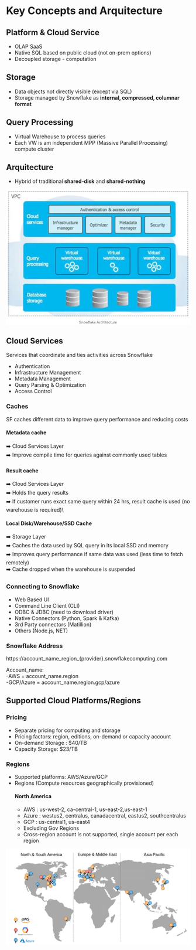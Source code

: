 # Key Concepts and Arquitecture

## Platform & Cloud Service

- OLAP SaaS
- Native SQL based on public cloud (not on-prem options)
- Decoupled storage - computation


## Storage

- Data objects not directly visible (except via SQL)
- Storage managed by Snowflake as **internal, compressed, columnar format**


## Query Processing

- Virtual Warehouse to process queries
- Each VW is am independent MPP (Massive Parallel Processing) compute cluster

## Arquitecture 

- Hybrid of traditional **shared-disk** and **shared-nothing**

![](/assets/snow_arqui.png)

## Cloud Services

Services that coordinate and ties activities across Snowflake

- Authentication
- Infrastructure Management
- Metadata Management
- Query Parsing & Optimization
- Access Control

### Caches

SF caches different data to improve query performance and reducing costs

#### Metadata cache

:arrow_right:   Cloud Services Layer\
:arrow_right:   Improve compile time for queries against commonly used tables

#### Result cache

:arrow_right:   Cloud Services Layer\
:arrow_right: Holds the query results\
:arrow_right: If customer runs exact same query within 24 hrs, result cache is used (no warehouse is required)\

#### Local Disk/Warehouse/SSD Cache

:arrow_right:   Storage Layer\
:arrow_right: Caches the data used by SQL query in its local SSD and memory\
:arrow_right: Improves query performance if same data was used (less time to fetch remotely)\
:arrow_right: Cache dropped when the warehouse is suspended


### Connecting to Snowflake

- Web Based UI
- Command Line Client (CLI)
- ODBC & JDBC (need to download driver)
- Native Connectors (Python, Spark & Kafka)
- 3rd Party connectors (Matillion)
- Others (Node.js, NET)


### Snowflake Address

https://account_name_region_{provider}.snowflakecomputing.com

Account_name:\
  -AWS       = account_name.region\
  -GCP/Azure = account_name.region.gcp/azure


## Supported Cloud Platforms/Regions

### Pricing

- Separate pricing for computing and storage
- Pricing factors: region, editions, on-demand or capacity account
- On-demand Storage : $40/TB
- Capacity Storage: $23/TB

### Regions

- Supported platforms: AWS/Azure/GCP
- Regions (Compute resources geographically provisioned)
  #### North America
  - AWS : us-west-2, ca-central-1, us-east-2,us-east-1
  - Azure : westus2, centralus, canadacentral, eastus2, southcentralus
  - GCP : us-central1, us-east4
  - Excluding Gov Regions
  - Cross-region account is not supported, single account per each region

![](/assets/clouds.png)




